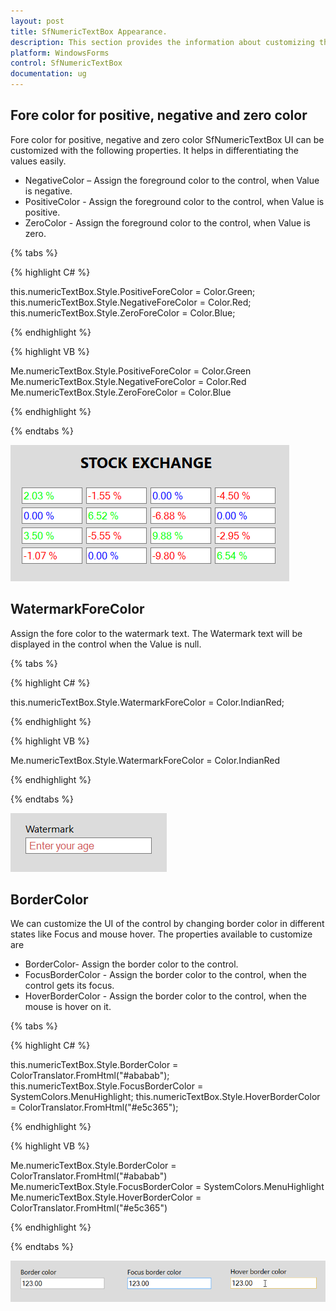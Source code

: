 ```yaml
---
layout: post
title: SfNumericTextBox Appearance.
description: This section provides the information about customizing the appearnce of SfNumericTextBox.
platform: WindowsForms
control: SfNumericTextBox
documentation: ug
---
```


## Fore color for positive, negative and zero color

Fore color for positive, negative and zero color
SfNumericTextBox UI can be customized with the following properties. It helps in differentiating the values easily.

*	NegativeColor – Assign the foreground color to the control, when Value is negative.
*	PositiveColor - Assign the foreground color to the control, when Value is positive.
*	ZeroColor - Assign the foreground color to the control, when Value is zero.

{% tabs %}

{% highlight C# %}

this.numericTextBox.Style.PositiveForeColor = Color.Green;
this.numericTextBox.Style.NegativeForeColor = Color.Red;
this.numericTextBox.Style.ZeroForeColor = Color.Blue;

{% endhighlight %}

{% highlight VB %}

Me.numericTextBox.Style.PositiveForeColor = Color.Green
Me.numericTextBox.Style.NegativeForeColor = Color.Red
Me.numericTextBox.Style.ZeroForeColor = Color.Blue

{% endhighlight %}

{% endtabs %}

![](Appearance_images/ForeColor.png)

## WatermarkForeColor

Assign the fore color to the watermark text. The Watermark text will be displayed in the control when the Value is null.

{% tabs %}

{% highlight C# %}

this.numericTextBox.Style.WatermarkForeColor = Color.IndianRed;

{% endhighlight %}

{% highlight VB %}

Me.numericTextBox.Style.WatermarkForeColor = Color.IndianRed

{% endhighlight %}

{% endtabs %}

![](Appearance_images/Watermark.png)

## BorderColor

We can customize the UI of the control by changing border color in different states like Focus and mouse hover. The properties available to customize are

*	BorderColor- Assign the border color to the control.
*	FocusBorderColor  - Assign the border color to the control, when the control gets its focus.
*	HoverBorderColor - Assign the border color to the control, when the mouse is hover on it.

{% tabs %}

{% highlight C# %}

this.numericTextBox.Style.BorderColor = ColorTranslator.FromHtml("#ababab");
this.numericTextBox.Style.FocusBorderColor = SystemColors.MenuHighlight;
this.numericTextBox.Style.HoverBorderColor = ColorTranslator.FromHtml("#e5c365");

{% endhighlight %}

{% highlight VB %}

Me.numericTextBox.Style.BorderColor = ColorTranslator.FromHtml("#ababab")
Me.numericTextBox.Style.FocusBorderColor = SystemColors.MenuHighlight
Me.numericTextBox.Style.HoverBorderColor = ColorTranslator.FromHtml("#e5c365")

{% endhighlight %}

{% endtabs %}

![](Appearance_images/BorderColor.png)
